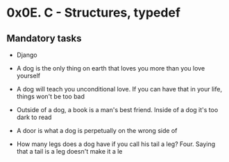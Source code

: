 # 0x0E. C - Structures, typedef

## Mandatory tasks

* Django 

* A dog is the only thing on earth that loves you more than you love yourself 

* A dog will teach you unconditional love. If you can have that in your life, things won't be too bad 

* Outside of a dog, a book is a man's best friend. Inside of a dog it's too dark to read

* A door is what a dog is perpetually on the wrong side of

* How many legs does a dog have if you call his tail a leg? Four. Saying that a tail is a leg doesn't make it a le
